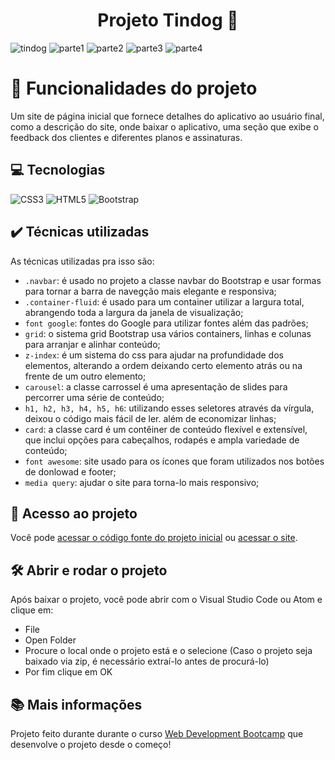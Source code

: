 <h1 align="center"> Projeto Tindog 🐶 </h1>

![tindog](https://user-images.githubusercontent.com/97979883/176716210-6fe91ccf-e2f3-4eea-a69f-2b4512134a83.JPG) 
![parte1](https://user-images.githubusercontent.com/97979883/176727032-321e53bb-7538-4c69-a129-d294f26297ff.JPG)
![parte2](https://user-images.githubusercontent.com/97979883/176727046-f2157af0-99ff-412d-8fdd-9b2ac3a5b980.JPG)
![parte3](https://user-images.githubusercontent.com/97979883/176731303-6ad23634-2acd-4ed0-9df8-e27b4ce6b932.JPG)
![parte4](https://user-images.githubusercontent.com/97979883/176731089-ff83a380-7c81-4727-8354-376dfdb48c4f.png)


# 🔨 Funcionalidades do projeto

Um site de página inicial que fornece detalhes do aplicativo ao usuário final, como a descrição do site, onde baixar o aplicativo, uma seção que exibe o feedback dos clientes e diferentes planos e assinaturas.


## 💻 Tecnologias

![CSS3](https://img.shields.io/badge/css3-%231572B6.svg?style=for-the-badge&logo=css3&logoColor=white) ![HTML5](https://img.shields.io/badge/html5-%23E34F26.svg?style=for-the-badge&logo=html5&logoColor=white) ![Bootstrap](https://img.shields.io/badge/bootstrap-%23563D7C.svg?style=for-the-badge&logo=bootstrap&logoColor=white)


## ✔️ Técnicas utilizadas

As técnicas utilizadas pra isso são:

- `.navbar`: é usado no projeto a classe navbar do Bootstrap e usar formas para tornar a barra de navegção mais elegante e responsiva;
- `.container-fluid`: é usado para um container utilizar a largura total, abrangendo toda a largura da janela de visualização;
- `font google`: fontes do Google para utilizar fontes além das padrões;
- `grid`: o sistema grid Bootstrap usa vários containers, linhas e colunas para arranjar e alinhar conteúdo;
- `z-index`: é um sistema do css para ajudar na profundidade dos elementos, alterando a ordem deixando certo elemento atrás ou na frente de um outro elemento;
- `carousel`: a classe carrossel é uma apresentação de slides para percorrer uma série de conteúdo;
- `h1, h2, h3, h4, h5, h6`: utilizando esses seletores através da vírgula, deixou o código mais fácil de ler. além de economizar linhas;
- `card`: a classe card é um contêiner de conteúdo flexível e extensível, que inclui opções para cabeçalhos, rodapés e ampla variedade de conteúdo;
- `font awesome`: site usado para os ícones que foram utilizados nos botões de donlowad e footer;
- `media query`: ajudar o site para torna-lo mais responsivo;

## 📁 Acesso ao projeto

Você pode [acessar o código fonte do projeto inicial](https://github.com/rodrigoMedeiros0/Tindog-projeto) ou [acessar o site](https://rodrigomedeiros0.github.io/Tindog-projeto/).

## 🛠️ Abrir e rodar o projeto

Após baixar o projeto, você pode abrir com o Visual Studio Code ou Atom e clique em:

- File
- Open Folder
- Procure o local onde o projeto está e o selecione (Caso o projeto seja baixado via zip, é necessário extraí-lo antes de procurá-lo)
- Por fim clique em OK

## 📚 Mais informações 

Projeto feito durante durante o curso [Web Development Bootcamp](https://www.udemy.com/course/the-complete-web-development-bootcamp/) que desenvolve o projeto desde o começo!




